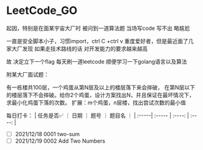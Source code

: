 # LeetCode_GO

起因，特别是在面某宇宙大厂时 被问到一道算法题 当场写code 写不出 略尴尬

一直是安全脚本小子，习惯import，ctrl C +ctrl v 重度爱好者，但是最近面了几家大厂发现 如果走技术路线的话 对开发能力的要求越来越高

故 决定立下一个flag 每天刷一道leetcode 顺便学习一下golang语言以及算法

附某大厂面试题：

有一栋楼共100层，一个鸡蛋从第N层及以上的楼层落下来会摔破， 在第N层以下的楼层落下不会摔破。给你2个鸡蛋，设计方案找出N，并且保证在最坏情况下， 求最小化鸡蛋下落的次数。
扩展：m个鸡蛋，n层楼，找出尝试次数的最小值

每日打卡：
| 任务是否✅ ｜ 日期 ｜ 题号 ｜ 题目名 ｜
| :-----| :----- | :----: | :----:  |


- [ ] 2021/12/18 0001 two-sum 
- [ ] 2021/12/19 0002 Add Two Numbers
